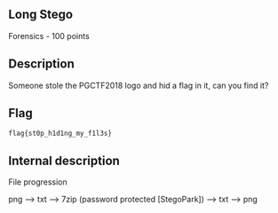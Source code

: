 ## Long Stego
Forensics - 100 points

Description
------------
Someone stole the PGCTF2018 logo and hid a flag in it, can you find it?


Flag
------------

`flag{st0p_h1d1ng_my_f1l3s}`


Internal description
------------

File progression

png —> txt —> 7zip (password protected [StegoPark]) —> txt —> png
